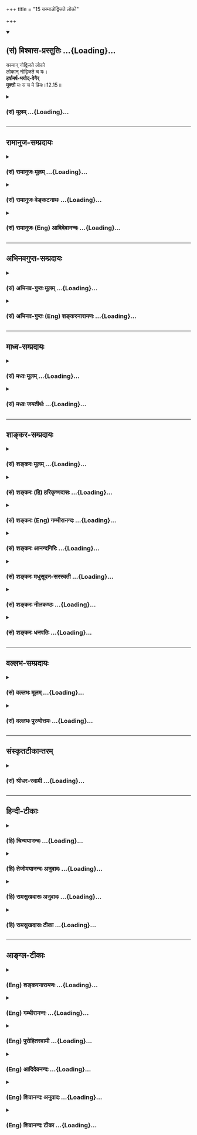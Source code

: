 +++
title = "15 यस्मान्नोद्विजते लोको"

+++
<div class="js_include" newlevelforh1="2" title="(सं) विश्वास-प्रस्तुतिः" unfilled url="/mahAbhAratam/vyAsaH/shlokashaH/06-bhIShma-parva/03-bhagavad-gItA-parva/saMskRtam/vishvAsa-prastutiH/12_bhakti-yogaH/15_yasmAnnodvijate_l.md">
<details open><summary><h2>(सं) विश्वास-प्रस्तुतिः ...{Loading}...</h2></summary>

यस्मान् नोद्विजते लोको  
लोकान् नोद्विजते च यः।  
**हर्षामर्ष-भयोद्-वेगैर्**  
**मुक्तो** यः स च मे प्रियः॥12.15॥
</details>
</div>
<div class="js_include collapsed" newlevelforh1="3" title="(सं) मूलम्" unfilled url="/mahAbhAratam/vyAsaH/shlokashaH/06-bhIShma-parva/03-bhagavad-gItA-parva/saMskRtam/mUlam/12_bhakti-yogaH/15_yasmAnnodvijate_l.md">
<details><summary><h3>(सं) मूलम् ...{Loading}...</h3></summary>

यस्मान्नोद्विजते लोको लोकान्नोद्विजते च यः।  
हर्षामर्षभयोद्वेगैर्मुक्तो यः स च मे प्रियः।।12.15।।
</details>
</div>


_________________
## रामानुज-सम्प्रदायः
<div class="js_include collapsed" newlevelforh1="3" title="(सं) रामानुजः मूलम्" unfilled url="/mahAbhAratam/vyAsaH/shlokashaH/06-bhIShma-parva/03-bhagavad-gItA-parva/saMskRtam/rAmAnujaH/mUlam/12_bhakti-yogaH/15_yasmAnnodvijate_l.md">
<details><summary><h3>(सं) रामानुजः मूलम् ...{Loading}...</h3></summary>

।।12.15।।**यस्मात्** कर्मनिष्ठात् पुरुषान्निमित्तभूतात् **लोको न
उद्विजते;** यः लोकोद्वेगकरं कर्म किंचिद् अपि न करोति इत्यर्थः। **लोकात्
च** निमित्तभूताद् **यः न उद्विजते;** यम् उद्दिश्य सर्वलोको न उद्वेगकरं
कर्म करोति; सर्वाविरोधित्वनिश्चयात्। अतएव कंचन प्रतिहर्षेण; कंचन प्रति
अमर्षेण; कंचन प्रति भयेन; कंचन प्रति उद्वेगेन **मुक्तः** एवंभूतः **यः
सः** अपि **मे प्रियः।**

</details>
</div>
<div class="js_include collapsed" newlevelforh1="3" title="(सं) रामानुजः वेङ्कटनाथः" unfilled url="/mahAbhAratam/vyAsaH/shlokashaH/06-bhIShma-parva/03-bhagavad-gItA-parva/saMskRtam/rAmAnujaH/venkaTanAthaH/12_bhakti-yogaH/15_yasmAnnodvijate_l.md">
<details><summary><h3>(सं) रामानुजः वेङ्कटनाथः ...{Loading}...</h3></summary>

  
  
।।12.15।। अथ निर्ममत्वादिफलभूतं लोकोद्वेगकरकर्मत्यागरूपं गुणं
विदधत्तत्फलयोगं च दर्शयति -- यस्मात् इति श्लोकेन।
यच्छब्दावृत्तिमात्रेणाधिकार्यन्तरत्वशङ्कानिवृत्त्यर्थंयस्मात्कर्मनिष्ठादित्युक्तम्।
लोकगताया उद्वेगनिवृत्तेः कर्मनिष्ठं प्रति
विधातुमशक्यत्वादुद्वेगकारणभूतकर्मनिवृत्तिर्विधेयत्वेन विवक्षितेति
दर्शयतियो लोकोद्वेगकरमिति। अपकाररूपत्वाभावेऽप्यश्लीलभाषणादिमात्रेणापि हि
लोकोद्वेगो जायत इत्यभिप्रायेणकञ्चिदपीत्युक्तम्। एतेनअद्वेष्टा \[12।13\]
इत्यादिना पूर्वोक्तात्समः शत्रौ च \[12।18\] इत्यादिना वक्ष्यमाणाच्च
वैषम्यं सिद्धम्। लोकान्नोद्विजते च यः इत्यत्रापि हेत्वभावे तात्पर्यम्;
अन्यथा पूर्वोत्तरपौनरुक्त्यप्रसङ्गात्। अस्मिन्नपि
श्लोकेहर्षामर्षभयोद्वेगैर्मुक्तः इत्युद्वेगाभावस्य
विहितत्वात्यस्मान्नोद्विजते इत्यनेन
भिन्नरीतित्वप्रसङ्गाच्चेत्यभिप्रायेणाहयमुद्दिश्येति।
लोकगतोद्वेगकरकर्मनिवृत्तिरपि नास्य विधेयेति विधेयं दर्शयितुं लोकस्य
तथाविधकर्माकरणे हेतुमाहसर्वेति। यथा सर्वाविरोधित्वेन कर्मनिष्ठं लोको
निश्चिनुयात्; तथाऽसौ कर्मनिष्ठो वर्तेतेत्युक्तं भवति। यो न हृष्यति न
द्वेष्टि \[12।17\] इति वक्ष्यमाणादत्र हर्षादेर्विषयभेदेन निवर्तकभेदेन च
वैषम्यज्ञापनायाहअत एव कञ्चन प्रतीति। अत एवेति
उपकारापकारादिहेतुभेदाभावादित्यर्थः। कञ्चन प्रत्युद्वेगेनेति **भयादेः**
पृथगुक्तत्वाद्भयकार्यभूतं कर्म वा जुगुप्सा
वाऽत्रोद्वेगः। यस्मान्नोद्विजते इत्यादिवाक्यत्रयार्थसङ्कलनेनाहय एवम्भूत
इति। पूर्वश्लोकोक्तमैत्रत्वकरुणत्वादिगुणगणाभावेऽपि
लोकोद्वेगकरकर्मनिवृत्तिमात्रेणापि प्रीतो भवामीतिस च इत्यादिनोच्यत इत्याह
-- सोऽपीति।  
  

</details>
</div>
<div class="js_include collapsed" newlevelforh1="3" title="(सं) रामानुजः (Eng) आदिदेवानन्दः" unfilled url="/mahAbhAratam/vyAsaH/shlokashaH/06-bhIShma-parva/03-bhagavad-gItA-parva/saMskRtam/rAmAnujaH/english/AdidevAnandaH/12_bhakti-yogaH/15_yasmAnnodvijate_l.md">
<details><summary><h3>(सं) रामानुजः (Eng) आदिदेवानन्दः ...{Loading}...</h3></summary>

12.15 That person who is engaged in Karma Yoga does not become the cause of 'fear to the world'; he does nothing to cause fear to the world. He has no cause to 'fear the world,' i.e., no action on the part of others can cause him fear because of the certainty that he is not inimical to the world. Therefore he is not in the habit of showing favour towards someone and intolerance towards others; he has no fear of some or repulsion for others. Such a person is dear to Me.

</details>
</div>


_________________
## अभिनवगुप्त-सम्प्रदायः
<div class="js_include collapsed" newlevelforh1="3" title="(सं) अभिनव-गुप्तः मूलम्" unfilled url="/mahAbhAratam/vyAsaH/shlokashaH/06-bhIShma-parva/03-bhagavad-gItA-parva/saMskRtam/abhinava-guptaH/mUlam/12_bhakti-yogaH/15_yasmAnnodvijate_l.md">
<details><summary><h3>(सं) अभिनव-गुप्तः मूलम् ...{Loading}...</h3></summary>

।।12.15 -- 12.20।। यस्मादित्यादि मे प्रिया इत्यन्तम्। अनिकेतः -- इदमेव
मया कर्तव्यम् इति यस्य नास्ति प्रतिज्ञा। यथाप्राप्तहेवाकितया
सुखदुःखादिकमुपभुञ्ज्ञानः परमेश्वरविषयसमावेशितहृदयः सुखेनैव प्राप्नोति
परमकैवल्यम् इति।  
  
।। शिवम्।।

</details>
</div>
<div class="js_include collapsed" newlevelforh1="3" title="(सं) अभिनव-गुप्तः (Eng) शङ्करनारायणः" unfilled url="/mahAbhAratam/vyAsaH/shlokashaH/06-bhIShma-parva/03-bhagavad-gItA-parva/saMskRtam/abhinava-guptaH/english/shankaranArAyaNaH/12_bhakti-yogaH/15_yasmAnnodvijate_l.md">
<details><summary><h3>(सं) अभिनव-गुप्तः (Eng) शङ्करनारायणः ...{Loading}...</h3></summary>

12.15 See Comment under 12.20

</details>
</div>


_________________
## माध्व-सम्प्रदायः
<div class="js_include collapsed" newlevelforh1="3" title="(सं) मध्वः मूलम्" unfilled url="/mahAbhAratam/vyAsaH/shlokashaH/06-bhIShma-parva/03-bhagavad-gItA-parva/saMskRtam/madhvaH/mUlam/12_bhakti-yogaH/15_yasmAnnodvijate_l.md">
<details><summary><h3>(सं) मध्वः मूलम् ...{Loading}...</h3></summary>

।।12.15।। Sri Madhvacharya did not comment on this sloka.

</details>
</div>
<div class="js_include collapsed" newlevelforh1="3" title="(सं) मध्वः जयतीर्थः" unfilled url="/mahAbhAratam/vyAsaH/shlokashaH/06-bhIShma-parva/03-bhagavad-gItA-parva/saMskRtam/madhvaH/jayatIrthaH/12_bhakti-yogaH/15_yasmAnnodvijate_l.md">
<details><summary><h3>(सं) मध्वः जयतीर्थः ...{Loading}...</h3></summary>

।।12.15।। Sri Jayatirtha did not comment on this sloka.

</details>
</div>


_________________
## शाङ्कर-सम्प्रदायः
<div class="js_include collapsed" newlevelforh1="3" title="(सं) शङ्करः मूलम्" unfilled url="/mahAbhAratam/vyAsaH/shlokashaH/06-bhIShma-parva/03-bhagavad-gItA-parva/saMskRtam/shankaraH/mUlam/12_bhakti-yogaH/15_yasmAnnodvijate_l.md">
<details><summary><h3>(सं) शङ्करः मूलम् ...{Loading}...</h3></summary>

।।12.15।। --,**यस्मात्** संन्यासिनः **न उद्विजते** न उद्वेगं गच्छति न
संतप्यते न संक्षुभ्यति **लोकः;** तथा **लोकात्** न **उद्विजते च यः;
हर्षामर्षभयोद्वेगैः** हर्षश्च अमर्षश्च भयं च उद्वेगश्च तैः
हर्षामर्षभयोद्वेगैः **मुक्तः** हर्षः प्रियलाभे अन्तःकरणस्य उत्कर्षः
रोमाञ्चनाश्रुपातादिलिङ्गः; अमर्षः असहिष्णुता; भयं त्रासः उद्वेगः
उद्विग्नता; तैः मुक्तः **यः स च मे प्रियः**।।

</details>
</div>
<div class="js_include collapsed" newlevelforh1="3" title="(सं) शङ्करः (हि) हरिकृष्णदासः" unfilled url="/mahAbhAratam/vyAsaH/shlokashaH/06-bhIShma-parva/03-bhagavad-gItA-parva/saMskRtam/shankaraH/hindI/harikRShNadAsaH/12_bhakti-yogaH/15_yasmAnnodvijate_l.md">
<details><summary><h3>(सं) शङ्करः (हि) हरिकृष्णदासः ...{Loading}...</h3></summary>

।।12.15।। जिस संन्यासीसे संसार उद्वेगको प्राप्त नहीं होता अर्थात् संतप्त
-- क्षुब्ध नहीं होता और जो स्वयं भी संसारसे उद्वेगयुक्त नहीं होता। जो
हर्ष; अमर्ष; भय और उद्वेगसे रहित है -- प्रिय वस्तुके लाभसे अन्तःकरणमें
जो उत्साह होता है; रोमाञ्च और अश्रुपात आदि जिसके चिह्न हैं उसका नाम हर्ष
है; असहिष्णुताको अमर्ष कहते हैं; त्रासका नाम भय है और उद्विग्नता ही
उद्वेग है इन सबसे जो मुक्त है वह मेरा प्यारा है।

</details>
</div>
<div class="js_include collapsed" newlevelforh1="3" title="(सं) शङ्करः (Eng) गम्भीरानन्दः" unfilled url="/mahAbhAratam/vyAsaH/shlokashaH/06-bhIShma-parva/03-bhagavad-gItA-parva/saMskRtam/shankaraH/english/gambhIrAnandaH/12_bhakti-yogaH/15_yasmAnnodvijate_l.md">
<details><summary><h3>(सं) शङ्करः (Eng) गम्भीरानन्दः ...{Loading}...</h3></summary>

12.15 Sah ca, he too; yasmat, owing to whom owing to which monk; lokah,
the world; na udvijate, is not disturbed, not afflicted, not agitated;
so also, yah na udvijate, he who is not disturbed; lokat, by the world;
muktah, who is free; harsa-amarsa-bhaya-udvegaih, from joy, impatience,
fear and anxiety;-harsa is elation of the mind on aciring a thing dear
to oneself, and is manifested as horripillation, shedding of tears,
etc.; amarsa is non-forbearance; bhaya is fright; udvega is distress; he
who is free from them-, is priyah, dear; me, to Me.

</details>
</div>
<div class="js_include collapsed" newlevelforh1="3" title="(सं) शङ्करः आनन्दगिरिः" unfilled url="/mahAbhAratam/vyAsaH/shlokashaH/06-bhIShma-parva/03-bhagavad-gItA-parva/saMskRtam/shankaraH/AnandagiriH/12_bhakti-yogaH/15_yasmAnnodvijate_l.md">
<details><summary><h3>(सं) शङ्करः आनन्दगिरिः ...{Loading}...</h3></summary>

।।12.15।। उद्वेगादिराहित्यमपि ज्ञानवतो विशेषणमित्याह -- **यस्मादिति।** न
केवलमुद्वेगं प्रत्यपादानत्वमेव संन्यासिनोऽनुपपन्नं किंतु
तत्कर्तृत्वमपीत्याह -- **तथेति।** असहिष्णुता परकीयप्रकर्षस्येति शेषः।
त्रासस्तस्करादिदर्शनाधीनः। उद्विग्नत्वमचेतनाच्चेतनाधीनस्य
लोकादगतित्वादिति यावत्।

</details>
</div>
<div class="js_include collapsed" newlevelforh1="3" title="(सं) शङ्करः मधुसूदन-सरस्वती" unfilled url="/mahAbhAratam/vyAsaH/shlokashaH/06-bhIShma-parva/03-bhagavad-gItA-parva/saMskRtam/shankaraH/madhusUdana-sarasvatI/12_bhakti-yogaH/15_yasmAnnodvijate_l.md">
<details><summary><h3>(सं) शङ्करः मधुसूदन-सरस्वती ...{Loading}...</h3></summary>

।।12.15।। पुनस्तस्यैव विशेषणानि -- यस्मादिति। यस्मात्सर्वभूताभयदायिनः
संन्यासिनो हेतोर्नोद्विजते न संतप्यते लोको यः कश्चिदपि जनः तथा
लोकान्निरपराधोद्वेजनैकव्रतान् खलजनान्नोद्विजते च यः अद्वैतदर्शित्वात्;
परमकारुणिकत्वेन क्षमाशीलत्वाच्च। किंच हर्षः स्वस्य प्रियलाभे
रोमाञ्चाश्रुपातादिहेतुरानन्दाभिव्यञ्जकश्चित्तवृत्तिविशेषः; अमर्षः
परोत्कर्षासहनरूपश्चित्तवृत्तिविशेषः; भयं
व्याघ्रादिदर्शनाधीनश्चित्तवृत्तिविशेषस्त्रासः। उद्वेग एकाकी कथं विजने
सर्वपरिग्रहशून्यो जीविष्यामीत्येवंविधो
व्याकुलतारूपश्चित्तवृत्तिविशेषस्तैर्हर्षामर्षभयोद्वेगैर्मुक्तो यः
अद्वैतदर्शितया तदयोग्यत्वेन तैरेव स्वयं परित्यक्तो नतु तेषां त्यागाय
स्वयं व्यापृत इति यावत्। तेन मद्भक्त इत्यनुकृष्यते। ईदृशो मद्भक्तो यः स
मे प्रिय इति पूर्ववत्।

</details>
</div>
<div class="js_include collapsed" newlevelforh1="3" title="(सं) शङ्करः नीलकण्ठः" unfilled url="/mahAbhAratam/vyAsaH/shlokashaH/06-bhIShma-parva/03-bhagavad-gItA-parva/saMskRtam/shankaraH/nIlakaNThaH/12_bhakti-yogaH/15_yasmAnnodvijate_l.md">
<details><summary><h3>(सं) शङ्करः नीलकण्ठः ...{Loading}...</h3></summary>

।।12.15।। स च निरहंकारो द्विविधः। समाधिस्थो व्युत्थितश्च। तयोर्लक्षणं
क्रमेणाह द्वाभ्याम् -- **यस्मादिति।** यस्मात्समाधिस्थत्वेन
काष्ठसमाल्लोको नोद्विजते न त्रस्यति। लोकादपि यो
निर्मनस्कत्वान्नोद्विजते। अतएव हर्ष इष्टलाभे सति मनस उत्फुल्लता।
अमर्षोऽसहिष्णुता। भयमात्मोच्छेदशङ्का। उद्वेगस्तत्कृतैव व्याकुलता।
एतैर्निर्मनस्कत्वादेव स्वयमेव मुक्तस्त्यक्तः। नत्वेतान्स्वयं त्यक्तुं
यतते साधकवत्। ईदृशो यो मद्भक्तः स च मे प्रियः।

</details>
</div>
<div class="js_include collapsed" newlevelforh1="3" title="(सं) शङ्करः धनपतिः" unfilled url="/mahAbhAratam/vyAsaH/shlokashaH/06-bhIShma-parva/03-bhagavad-gItA-parva/saMskRtam/shankaraH/dhanapatiH/12_bhakti-yogaH/15_yasmAnnodvijate_l.md">
<details><summary><h3>(सं) शङ्करः धनपतिः ...{Loading}...</h3></summary>

।।12.15।। तमेव विशेषणान्तरैर्विशिनष्टि। यस्मात्तत्त्वविदः संन्यासिनो लोकः
सर्वो जनो नोद्विजते उद्वेगं संतापं संक्षोभं न गच्छति। लोकान्नोद्विजते च
यः। अतएव हर्षामर्षभयोद्वेगैर्मुक्तः प्रियलाभेऽन्तःकरणस्योत्कर्षो
रोमञ्चाश्रुपातादिलिङ्गो हर्षः;अभिलषितप्रतिघातेऽसहिष्णुताऽमर्षः;
व्याघ्रादिदर्शननिब्धनस्त्रासो भयं; दुर्जनैराकुष्टे ताटितेऽपि
चित्तस्योद्विग्नता उद्वेगस्तैर्मुक्तो यः स च मे प्रियः।

</details>
</div>


_________________
## वल्लभ-सम्प्रदायः
<div class="js_include collapsed" newlevelforh1="3" title="(सं) वल्लभः मूलम्" unfilled url="/mahAbhAratam/vyAsaH/shlokashaH/06-bhIShma-parva/03-bhagavad-gItA-parva/saMskRtam/vallabhaH/mUlam/12_bhakti-yogaH/15_yasmAnnodvijate_l.md">
<details><summary><h3>(सं) वल्लभः मूलम् ...{Loading}...</h3></summary>

।।12.15।। किञ्च यस्मादिति।
भगवत्सेवाकर्मनिष्ठान्मैत्र्यात्तत्तदाचारसंशोधनप्रयोगात् लोको नोद्विजते।
यश्च स्वयं तत्तदाचारपराङ्मुखात्तस्माल्लोकाच्च नोद्विजते; किन्तु स्वधर्मे
एव निष्ठितो भवति तथा। स्वेष्टप्राप्तौ हर्षः; अप्राप्तौ वाऽमर्षः;
कुतश्चिद्भयं प्रतिकूलादुद्वेगश्चिन्ता चेत्येभिर्मुक्तः प्रह्लाद इव स
भक्तो मे प्रियः।

</details>
</div>
<div class="js_include collapsed" newlevelforh1="3" title="(सं) वल्लभः पुरुषोत्तमः" unfilled url="/mahAbhAratam/vyAsaH/shlokashaH/06-bhIShma-parva/03-bhagavad-gItA-parva/saMskRtam/vallabhaH/puruShottamaH/12_bhakti-yogaH/15_yasmAnnodvijate_l.md">
<details><summary><h3>(सं) वल्लभः पुरुषोत्तमः ...{Loading}...</h3></summary>

  
  
।।12.15।। किञ्च -- यस्मादिति। यस्मात् सकाशाल्लोकः न उद्विजते ध्रुवादिवत्
सकामभजनादिना लोकः क्लेशं नाप्नोति। च पुनः लोकात् स्वस्योत्सादनार्थं
तपआदियत्नवतो यो न उद्विजते भयं न प्राप्नोतीत्यर्थः। च पुनः
हर्षामर्षभयोद्वेगैर्मुक्तः हर्षः स्वेष्टाप्त्या तद्राहित्येन सर्वत्र
भगवदात्मकत्वेनेतरास्फूर्त्या सर्वदैव हर्षात्मक,एवेत्यर्थः अमर्षः
परोत्कर्षासहिष्णुता; तद्राहित्येन भगवल्लीलात्मकज्ञानवानित्यर्थः। भयं
त्रासः; तदभावेन भगवद्रक्षणसामर्थ्यज्ञानवानित्यर्थः।
उद्वेगश्चित्तलोभस्तेन सेवादिसमये चित्तचाञ्चल्यरहित इत्यर्थः। एतादृशो यः
स मे प्रियः।  
  

</details>
</div>


_________________
## संस्कृतटीकान्तरम्
<div class="js_include collapsed" newlevelforh1="3" title="(सं) श्रीधर-स्वामी" unfilled url="/mahAbhAratam/vyAsaH/shlokashaH/06-bhIShma-parva/03-bhagavad-gItA-parva/saMskRtam/shrIdhara-svAmI/12_bhakti-yogaH/15_yasmAnnodvijate_l.md">
<details><summary><h3>(सं) श्रीधर-स्वामी ...{Loading}...</h3></summary>

।।12.15।। किंच **-- यस्मादिति।** यस्मात्सकाशाल्लोको जनो नोद्विजते
भयशङ्कया संक्षोभं न प्राप्नोति यश्च लोकान्नोद्विजते यश्च
स्वाभाविकैर्हर्षादिभिर्मुक्तः। तत्र हर्षः स्वस्येष्टार्थलाभे उत्साहः;
अमर्षः परस्य लाभेऽसहनम्; भयं त्रासः;उद्वेगो भयादिनिमित्तचित्तक्षोभः
एतैर्विमुक्तो यो मद्भक्तः स मे प्रियः।

</details>
</div>


_________________
## हिन्दी-टीकाः
<div class="js_include collapsed" newlevelforh1="3" title="(हि) चिन्मयानन्दः" unfilled url="/mahAbhAratam/vyAsaH/shlokashaH/06-bhIShma-parva/03-bhagavad-gItA-parva/hindI/chinmayAnandaH/12_bhakti-yogaH/15_yasmAnnodvijate_l.md">
<details><summary><h3>(हि) चिन्मयानन्दः ...{Loading}...</h3></summary>

।।12.15।। इस प्रकरण के द्वितीय भागरूप श्लोक में ज्ञानी भक्त के तीन और
लक्षण बताये गये हैं। जिस पुरुष से इस लोक को उद्वेग नहीं होता ज्ञानी
पुरुष वह है; जो लोक में किसी प्रकार का विक्षेप या उद्वेग उत्पन्न नहीं
करता है। जहाँ सूर्य है वहाँ अन्धकार नहीं रह सकता वैसे ही; जहाँ शान्त और
आनन्दस्वरूप में स्थित ज्ञानी भक्त होगा; वहाँ अशान्ति और उदासी का प्रश्न
ही नहीं उठता है। उसके आसपास शान्ति; प्रेम और आनन्द का ही ऐसा वातावरण
निर्मित होता है कि वहाँ पहुँचने पर एक क्षुब्ध और दुखी पुरुष भी उस
महात्मा पुरुष से प्रभावित होकर अपने दुख को भूलकर शान्ति का अनुभव करता
है। वास्तविकता तो यह है कि सारा जगत् उस सन्त के समीप विवश हुआ सा दौड़
पड़ता है केवल उसके ज्ञान और आनन्द को स्वयं में अनुभव करने के लिए जो
स्वयं भी किसी से उद्विग्न नहीं होता है न केवल वह सबको शान्ति प्रदान करता
है बल्कि स्वयं अपनी शान्ति और आनन्द को किसी प्रकार से भी नहीं खोता है।
जगत् की कोई भी स्थिति उसे उद्विग्न नहीं कर सकती। बाह्य दुर्व्यवस्था
विरोध और प्रतिशोध की भावना से पूर्ण उपद्रवी लोगों के होने पर भी उसके मन
में विक्षेप नहीं होता। भौतिक वस्तुओं का यह जगत् सदैव परिवर्तित होता रहता
है; और सामान्यत सबको विमूढ और दुखी कर देने वाला मृत्यु का यह ताण्डव सन्त
पुरुष की मनशान्ति को रंचमात्र भी विचलित नहीं कर सकता। मानो वह अधिक
शक्तिशाली धातु का बना होता है और उसका जीवन सुदृढ़ नीव पर निर्मित होता
है। समुद्र की सतह पर अनेक लकड़ियाँ इतस्तत बहती और भटकती रहती हैं; किन्तु
समुद्री चट्टानों की दृढ़ नींव पर निर्मित दीपस्तम्भ समुद्र में उठने वाले
ज्वारभाटे का अवलोकन करते हुये निश्चल और सीधा खड़ा रहता है ज्ञानी पुरुष
का व्यक्तित्व जीवन के अधिष्ठानस्वरूप सत्य वस्तु की अनुभूति में स्थित
होने के कारण जीवन की सतही परिस्थितियों से कभी विचलित नहीं होता; क्योंकि
उसके मन में किसी वस्तु से कोई आसक्ति नहीं होती। संघर्षमय परिस्थितियों के
अन्तर्बाह्य भी वह एक नित्य अपरिवर्तनशील अधिष्टान को देखता है; और प्रकृति
के शुद्ध संगीत में मनुष्य के द्वारा उत्पन्न किये जा रहे वर्जित स्वरों
में भी वह एक अचल और शुद्ध स्वर का ही श्रवण करता है। वह हर्ष; अमर्ष; भय और
उद्वेग से मुक्त होता है। इस प्रकार जो भक्त अपने स्वयं के साथ तथा जगत् के
साथ भी सदा शान्ति का अनुभव करता है; और जो परिस्थितियों पर शासन करता है;
और उनका शिकार नहीं बनता है; जिसने सामान्य मनुष्य के अवगुणों और
प्रतिक्रियाओं को पार कर लिया है; ऐसा भक्त मुझे प्रिय है। इसी विषय में
भगवान् आगे कहते हैं

</details>
</div>
<div class="js_include collapsed" newlevelforh1="3" title="(हि) तेजोमयानन्दः अनुवादः" unfilled url="/mahAbhAratam/vyAsaH/shlokashaH/06-bhIShma-parva/03-bhagavad-gItA-parva/hindI/tejomayAnandaH/anuvAdaH/12_bhakti-yogaH/15_yasmAnnodvijate_l.md">
<details><summary><h3>(हि) तेजोमयानन्दः अनुवादः ...{Loading}...</h3></summary>

।।12.15।। जिससे कोई लोक (अर्थात् जीव, व्यक्ति) उद्वेग को प्राप्त नहीं
होता और जो स्वयं भी किसी व्यक्ति से उद्वेग अनुभव नहीं करता तथा जो हर्ष,
अमर्ष (असहिष्णुता) भय और उद्वेगों से मुक्त है,वह भक्त मुझे प्रिय है।।

</details>
</div>
<div class="js_include collapsed" newlevelforh1="3" title="(हि) रामसुखदासः अनुवादः" unfilled url="/mahAbhAratam/vyAsaH/shlokashaH/06-bhIShma-parva/03-bhagavad-gItA-parva/hindI/rAmasukhadAsaH/anuvAdaH/12_bhakti-yogaH/15_yasmAnnodvijate_l.md">
<details><summary><h3>(हि) रामसुखदासः अनुवादः ...{Loading}...</h3></summary>

।।12.15।। जिससे किसी प्राणीको उद्वेग नहीं होता और जिसको खुद भी किसी
प्राणीसे उद्वेग नहीं होता तथा जो हर्ष, अमर्ष (ईर्ष्या), भय और उद्वेगसे
रहित है, वह मुझे प्रिय है।

</details>
</div>
<div class="js_include collapsed" newlevelforh1="3" title="(हि) रामसुखदासः टीका" unfilled url="/mahAbhAratam/vyAsaH/shlokashaH/06-bhIShma-parva/03-bhagavad-gItA-parva/hindI/rAmasukhadAsaH/TIkA/12_bhakti-yogaH/15_yasmAnnodvijate_l.md">
<details><summary><h3>(हि) रामसुखदासः टीका ...{Loading}...</h3></summary>

।।12.15।।***व्याख्या--*'यस्मान्नोद्विजते लोकः'--**भक्त सर्वत्र और सबमें
अपने परमप्रिय प्रभुको ही देखता है। अतः उसकी दृष्टिमें मन, वाणी और शरीरसे
होनेवाली सम्पूर्ण क्रियाएँ एकमात्र भगवान्की प्रसन्नताके लिये ही होती है
(गीता 6। 31)। ऐसी अवस्थामें भक्त किसी भी प्राणीको उद्वेग कैसे पहुँचा
सकता है; फिर भी भक्तोंके चरित्रमें यह देखनेमें आता है कि उनकी महिमा,
आदर-सत्कार तथा कहीं-कहीं उनकी क्रिया, यहाँतक कि उनकी सौम्य आकृतिमात्रसे
भी कुछ लोग ईर्ष्यावश उद्विग्न हो जाते हैं और भक्तोंसे अकारण द्वेष और
विरोध करने लगते हैं।  
  
लोगोंको भक्तसे होनेवाले उद्वेगके सम्बन्धमें विचार किया जाय, तो यही पता
चलेगा कि भक्तकी क्रियाएँ कभी किसीके उद्वेगका कारण नहीं होतीं; क्योंकि
भक्त प्राणिमात्रमें भगवान्की ही देखता है--**'वासुदेवः सर्वम्'** (गीता 7।
19)। उसकी मात्र क्रियाएँ स्वभावतः प्राणियोंके परमहितके लिये ही होती हैं।
उसके द्वारा कभी भूलसे भी किसीके अहितकी चेष्टा नहीं होती। जिनको उससे
उद्वेग होता है, वह उनके अपने राग-द्वेषयुक्त आसुर स्वभावके कारण ही होता
है। अपने ही दोषयुक्त स्वभावके कारण उनको भक्तकी हितपूर्ण चेष्टाएँ भी
उद्वेगजनक प्रतीत होती हैं। इसमें भक्तका क्या दोष; भर्तृहरिजी कहते
हैं--**मृगमीनसज्जनानां तृणजलसंतोषविहितवृत्तीनाम्।**  
  
लुब्धकधीवरपिशुना निष्कारणवैरिणो जगति।। (भर्तृहरिनीतिशतक 61)  
  
'हरिण, मछली और सज्जन क्रमशः तृण, जल और संतोषपर अपना जीवन-निर्वाह करते
हैं (किसीको कुछ नहीं कहते); परन्तु व्याध, मछुए और दुष्टलोग अकारण ही इनसे
वैर करते हैं। '  
 वास्तवमें भक्तोंद्वारा दूसरे मनुष्योंके उद्विग्न होनेका प्रश्न ही पैदा
नहीं होता, प्रत्युत भक्तोंके चरित्रमें ऐसे प्रसङ्ग देखनेमें आते हैं कि
उनसे द्वेष रखनेवाले लोग भी उनके चिन्तन और सङ्ग-दर्शन-स्पर्ष-वार्तालापके
प्रभावसे अपना आसुर स्वभाव छोड़कर भक्त हो गये। ऐसा होनेमें भक्तोंका
उदारतापूर्ण स्वभाव ही हेतु है।**उमा संत कइ इहइ बड़ाई। मंद करत जो करइ
भलाई**।। (मानस 5। 41। 4)  
 परन्तु भक्तोंसे द्वेष करनेवाले सभी लोगोंको लाभ ही होता हो -- ऐसा नियम
भी नहीं है।  
 अगर ऐसा मान लिया जाय कि भक्तसे किसीको उद्वेग होता ही नहीं अथवा दूसरे
लोग भक्तके विरुद्ध कोई चेष्टा करते ही नहीं या भक्तके शत्रुमित्र होते ही
नहीं; तो फिर भक्तके लिये शत्रु-मित्र, मान-अपमान, निन्दा-स्तुति आदिमें सम
होनेकी बात (जो आगे अठारहवें-उन्नीसवें श्लोकोंमें कही गयी है) नहीं कही
जाती। तात्पर्य यह है कि लोगोंको अपने आसुर स्वभावके कारण भक्तकी हितकर
क्रियाओंसे भी उद्वेग हो सकता है और वे बदलेकी भावनासे भक्तके विरुद्ध
चेष्टा कर सकते हैं तथा अपनेको उस भक्तका शत्रु मान सकते हैं; परन्तु
भक्तकी दृष्टिमें न तो कोई शत्रु होता है और न किसीको उद्विग्न करनेका उसका
भाव ही होता है।  
  
 **'लोकान्नोद्विजते च यः'--**पहले भगवान्ने बताया कि भक्तसे किसी
प्राणीको उद्वेग नहीं होता और अब उपर्युक्त पदोंसे यह बताते हैं कि भक्तको
खुद भी किसी प्राणीसे उद्वेग नहीं होता। इसके दो कारण हैं  
 --(1) भक्तके शरीर, मन, इन्द्रियाँ, सिद्धान्त आदिके विरुद्ध भी अनिच्छा
या परेच्छासे क्रियाएँ और घटनाएँ हो सकती हैं। परन्तु वास्तविकताका बोध
होने तथा भगवान्में अत्यन्त प्रेम होनेके कारण भक्त भगवत्प्रेममें इतना
निमग्न रहता है कि उसको सर्वत्र और सबमें भगवान्के ही दर्शन होते हैं।
इसलिये प्राणिमात्रकी क्रियाओंमें (चाहे उनमें कुछ उसके प्रतिकूल ही क्यों
न हों) उसको भगवान्की ही लीला दिखायी देती है। अतः उसको किसी भी क्रियासे
कभी उद्वेग नहीं होता।  
  
(2) मनुष्यको दूसरोंसे उद्वेग तभी होता है, जब उसकी कामना, मान्यता, साधना,
धारणा आदिका विरोध होता है। भक्त सर्वथा पूर्णकाम होता है। इसलिये दूसरोंसे
उद्विग्न होनेका कोई कारण ही नहीं रहता।  
 **'हर्षामर्षभयोद्वेगैर्मुक्तो यः स च मे प्रियः'--**यहाँ हर्षसे मुक्त
होनेका तात्पर्य यह है कि सिद्ध भक्त सब प्रकारके हर्षादि विकारोंसे सर्वथा
रहित होता है। पर इसका आशय यह नहीं है कि सिद्ध भक्त सर्वथा हर्षरहित
(प्रसन्नताशून्य) होता है, प्रत्युत उसकी प्रसन्नता तो नित्य, एकरस,विलक्षण
और अलौकिक होती है। हाँ, उसकी प्रसन्नता सांसारिक पदार्थोंके संयोग-वियोगसे
उत्पन्न क्षणिक, नाशवान् तथा घटने-बढ़नेवाली नहीं होती। सर्वत्र
भगवद्बुद्धि रहनेसे एकमात्र अपने इष्टदेव भगवान्को और उनकी लीलाओंको
देख-देखकर वह सदा ही प्रसन्न रहता है।  
  
 किसीके उत्कर्ष-(उन्नति-) को सहन न करना 'अमर्ष' कहलाता है। दूसरे
लोगोंको अपने समान या अपनेसे अधिक सुख-सुविधा, धन, विद्या, महिमा,
आदर-सत्कार आदि प्राप्त हुआ देखकर साधारण मनुष्यके अन्तःकरणमें उनके प्रति
ईर्ष्या होने लगती है; क्योंकि उसको दूसरोंका उत्कर्ष सहन नहीं होता।  
 कई बार कुछ साधकोंके अन्तःकरणमें भी दूसरे साधकोंकी आध्यात्मिक उन्नति और
प्रसन्नता देखकर अथवा सुनकर किञ्चित् ईर्ष्याका भाव पैदा हो जाता है। पर
भक्त इस विकारसे सर्वथा रहित होता है क्योंकि उसकी दृष्टिमें अपने प्रिय
प्रभुके सिवाय अन्य किसीकी स्वतन्त्र सत्ता रहती ही नहीं। फिर वह किसके
प्रति अमर्ष करे और क्यों करे;  
 अगर साधकके हृदयमें दूसरोंकी आध्यात्मिक उन्नति देखकर ऐसा भाव पैदा होता
है कि मेरी भी ऐसी ही आध्यात्मिक उन्नति हो, तो यह भाव उसके साधनमें सहायक
होता है। परन्तु अगर साधकके हृदयमें ऐसा भाव पैदा हो जाय कि इसकी उन्नति
क्यों हो गयी, तो ऐसे दुर्भावके कारण उसके हृदयमें अमर्षका भाव पैदा हो
जायगा, जो उसे पतनकी ओर ले जानेवाला होगा।  
 इष्टके वियोग और अनिष्टके संयोगकी आशङ्कासे होनेवाले विकरालको 'भय' कहते
हैं। भय दो कारणोंसे होता है -- (1) बाहरी कारणोंसे; जैसे -- सिंह, साँप,
चोर, डाकू आदिसे अनिष्ट होने अथवा किसी प्रकारकी सांसारिक हानि पहुँचनेकी
आशङ्कासे होनेवाला भय और (2) भीतरी कारणोंसे; जैसे -- चोरी, झूठ, कपट,
व्यभिचार आदि शास्त्रविरुद्ध भावों तथा आचरणोंसे होनेवाला भय।  
  
सबसे बड़ा भय मौतका होता है। विवेकशील कहे जानेवाले पुरुषोंको भी प्रायः
मौतका भय बना रहता है **(टिप्पणी प₀ 653)**। साधकको भी प्रायः
सत्सङ्ग-भजन-ध्यानादि साधनोंसे शरीरके कृश होने आदिका भय रहता है। उसको
कभी-कभी यह भय भी होता है कि संसारसे सर्वथा वैराग्य हो जानेपर मेरे शरीर
और परिवारका पालन कैसे होगा! साधारण मनुष्यको अनुकूल वस्तुकी प्राप्तिमें
बाधा पहुँचानेवाले अपनेसे बलवान् मनुष्यसे भय होता है। ये सभी भय केवल
शरीर-(जडता-) के आश्रयसे ही पैदा होते हैं। भक्त सर्वथा भगवच्चरणोंके
आश्रित रहता है, इसलिये वह सदा-सर्वदा भयरहित होता है। साधकको भी तभीतक भय
रहता है, जबतक वह सर्वथा भगवच्चरणोंके आश्रित नहीं हो जाता।  
 सिद्ध भक्तको तो सदा, सर्वत्र अपने प्रिय प्रभुकी लीला ही दीखती है। फिर
भगवान्की लीला उसके हृदयमें भय कैसे पैदा कर सकती है!  
 मनका एकरूप न रहकर हलचलयुक्त हो जाना 'उद्वेग' कहलाता है। इस (पंद्रहवें)
श्लोकमें 'उद्वेग' शब्द तीन बार आया है। पहली बार उद्वेगकी बात कहकर
भगवान्ने यह बताया कि भक्तकी कोई भी क्रिया उसकी ओरसे किसी मनुष्यके
उद्वेगका कारण नहीं बनती। दूसरी बार उद्वेगकी बात कहकर यह बताया कि दूसरे
मनुष्योंकी किसी भी क्रियासे भक्तके अन्तःकरणमें उद्वेग नहीं होता। इसके
सिवाय दूसरे कई कारणोंसे भी मनुष्यको उद्वेग हो सकता है; जैसे बार-बार
कोशिश करनेपर भी अपना कार्य पूरा न होना, कार्यका इच्छानुसार फल न मिलना,
अनिच्छासे ऋतु-परिवर्तन; भूकम्भ, बाढ़ आदि दुःखदायी घटनाएँ घटना; अपनी
कामना, मान्यता, सिद्धान्त अथवा साधनमें विघ्न पड़ना आदि। भक्त इन सभी
प्रकारके उद्वेगोंसे सर्वथा मुक्त होता है -- यह बतानेके लिये ही तीसरी बार
उद्वेगकी बात कही गयी है। तात्पर्य यह है कि भक्तके अन्तःकरणमें 'उद्वेग'
नामकी कोई चीज रहती ही नहीं।  
 उद्वेगके होनेमें अज्ञानजनित इच्छा और आसुर स्वभाव ही कारण है। भक्तमें
अज्ञानका सर्वथा अभाव होनेसे कोई स्वतन्त्र इच्छा नहीं रहती, फिर आसुर
स्वभाव तो साधना-अवस्थामें ही नष्ट हो जाता है। भगवान्की इच्छा ही भक्तकी
इच्छा होती है। भक्त अपनी क्रियाओंके फलरूपमें अथवा अनिच्छासे प्राप्त
अनुकूल-प्रतिकूल परिस्थितिमें भगवान्का कृपापूर्ण विधान ही देखता है और
निरन्तर आनन्दमें मग्न रहता है। अतः भक्तमें उद्वेगका सर्वथा अभाव होता
है।  
 **'मुक्तः'** पदका अर्थ है --विकारोंसे सर्वथा छूटा हुआ। अन्तःकरणमें
संसारका आदर रहनेसे अर्थात् परमात्मामें पूर्णतया मन-बुद्धि न लगनेसे ही
हर्ष, अमर्ष, भय, उद्वेग आदि विकार उत्पन्न होते हैं। परन्तु भक्तकी
दृष्टमें एक भगवान्के सिवाय अन्य किसीकी स्वतन्त्र सत्ता और महत्ता न
रहनेसे उसमें ये विकार उत्पन्न ही नहीं होते। उसमें स्वाभाविक ही
सद्गुण-सदाचार रहते हैं। इस श्लोकमें भगवान्ने **'भक्तः'** पद न देकर
**'मुक्तः'** पद दिया है। इसका तात्पर्य यह है कि भक्त यावन्मात्र
दुर्गुण-दुराचारोंसे सर्वथा रहित होता है।  
  
गुणोंका अभिमान होनेसे दुर्गुण अपने-आप आ जाते हैं। अपनेमें किसी गुणके
आनेपर अभिमानरूप दुर्गुण उत्पन्न हो जाय तो उस गुणको गुण कैसे माना जा सकता
है ;दैवी सम्पत्ति (सद्गुण) से कभी आसुरी सम्पत्ति (दुर्गुण) उत्पन्न नहीं
हो सकती। अगर दैवी सम्पत्तिसे आसुरी सम्पत्तिकी उत्पत्ति होती तो **'दैवी
संपद्विमोक्षाय'** (गीता 16। 5) -- इन भगवद्वचनोंके अनुसार मनुष्य मुक्त
कैसे होता; वास्तवमें गुणोंके,अभिमानमें गुण कम तथा दुर्गुण (अभिमान) अधिक
होता है। अभिमानसे दुर्गुणोंकी वृद्धि होती है; क्योंकि सभी
दुर्गुण-दुराचार अभिमानके ही आश्रित रहते हैं।  
 भक्तको तो प्रायः इस बातकी जानकारी ही नहीं होती कि मेरेमें कोई गुण है।
अगर उसको अपनेमें कभी कोई गुण दीखता भी है तो वह उसको भगवान्का ही मानता
है, अपना नहीं। इस प्रकार गुणोंका अभिमान न होनेके कारण भक्त सभी
दुर्गुण-दुराचारों, विकारोंसे मुक्त होता है।  
  
भक्तको भगवान् प्रिय होते हैं, इसलिये भगवान्को भी भक्त प्रिय होते हैं,
(गीता 7। 17)।  
  
***सम्बन्ध--***सिद्ध भक्तके छः लक्षण बतानेवाला तीसरा प्रकरण आगेके
श्लोकमें आया है।

</details>
</div>


_________________
## आङ्ग्ल-टीकाः
<div class="js_include collapsed" newlevelforh1="3" title="(Eng) शङ्करनारायणः" unfilled url="/mahAbhAratam/vyAsaH/shlokashaH/06-bhIShma-parva/03-bhagavad-gItA-parva/english/shankaranArAyaNaH/12_bhakti-yogaH/15_yasmAnnodvijate_l.md">
<details><summary><h3>(Eng) शङ्करनारायणः ...{Loading}...</h3></summary>

12.15. He, on account of whom the world does not get agitated; who too does not feel agitated on account of the world; who is free from joy and impatience, fear and anxiety-he is dear to Me.

</details>
</div>
<div class="js_include collapsed" newlevelforh1="3" title="(Eng) गम्भीरानन्दः" unfilled url="/mahAbhAratam/vyAsaH/shlokashaH/06-bhIShma-parva/03-bhagavad-gItA-parva/english/gambhIrAnandaH/12_bhakti-yogaH/15_yasmAnnodvijate_l.md">
<details><summary><h3>(Eng) गम्भीरानन्दः ...{Loading}...</h3></summary>

12.15 He, too, owing to whom the world is not disturbed, and who is not disturbed by the world, who is free from joy, impatience, fear and anxiety, is dear to Me.

</details>
</div>
<div class="js_include collapsed" newlevelforh1="3" title="(Eng) पुरोहितस्वामी" unfilled url="/mahAbhAratam/vyAsaH/shlokashaH/06-bhIShma-parva/03-bhagavad-gItA-parva/english/purohitasvAmI/12_bhakti-yogaH/15_yasmAnnodvijate_l.md">
<details><summary><h3>(Eng) पुरोहितस्वामी ...{Loading}...</h3></summary>

12.15 He who does not harm the world, and whom the world cannot harm,
who is not carried away by any impulse of joy, anger or fear, such a one is My beloved.

</details>
</div>
<div class="js_include collapsed" newlevelforh1="3" title="(Eng) आदिदेवनन्दः" unfilled url="/mahAbhAratam/vyAsaH/shlokashaH/06-bhIShma-parva/03-bhagavad-gItA-parva/english/AdidevanandaH/12_bhakti-yogaH/15_yasmAnnodvijate_l.md">
<details><summary><h3>(Eng) आदिदेवनन्दः ...{Loading}...</h3></summary>

12.15 He from whom the world has no cause to be frightened, who is not frightened by the world, who is free from joy and impatience, fear and repulsion - he is dear to me.

</details>
</div>
<div class="js_include collapsed" newlevelforh1="3" title="(Eng) शिवानन्दः अनुवादः" unfilled url="/mahAbhAratam/vyAsaH/shlokashaH/06-bhIShma-parva/03-bhagavad-gItA-parva/english/shivAnandaH/anuvAdaH/12_bhakti-yogaH/15_yasmAnnodvijate_l.md">
<details><summary><h3>(Eng) शिवानन्दः अनुवादः ...{Loading}...</h3></summary>

12.15 He by whom the world is not agitated and who cannot be agitated by the world, and who is freed from joy, anger, fear and anxiety he is dear to Me.

</details>
</div>
<div class="js_include collapsed" newlevelforh1="3" title="(Eng) शिवानन्दः टीका" unfilled url="/mahAbhAratam/vyAsaH/shlokashaH/06-bhIShma-parva/03-bhagavad-gItA-parva/english/shivAnandaH/TIkA/12_bhakti-yogaH/15_yasmAnnodvijate_l.md">
<details><summary><h3>(Eng) शिवानन्दः टीका ...{Loading}...</h3></summary>

12.15 यस्मात् for whom; न not; उद्विजते is agitated; लोकः the world;
लोकात् from the world; न not; उद्विजते is agitated; च and; यः who;
हर्षामर्षभयोद्वेगैः by (from) joy; wrath; fear and anxiety; मुक्तः
freed; यः who; सः he; च and; मे to Me; प्रियः dear.Commentary Harsha Joy; exhilaration of the mind when one obtains an object of desire. This is indicated by hair standing on end; tears flowing down the face;
etc.Amarsha Anger. Some say that it is a mixture of jealousy and anger.Udvega Anxiety; worry; sorrow; discomfiture.The knower of Brahman or the devotee of the Lord never injures any creature in thought; word and deed. He gives security of life to all creatures. Therefore; no creature is afraid of him. The sage feels that the world is his body;
his own Self. How can he be afraid of the world then He never hurts others and is not hurt by the words or deeds of others.The mental modifications of joy; envy; fear and anxiety leave the sage or devotee of their own accord; just as the beasts and birds leave the forest when it is on fire.Such a sage or devotee is dear to Me. How can I describe him

</details>
</div>
